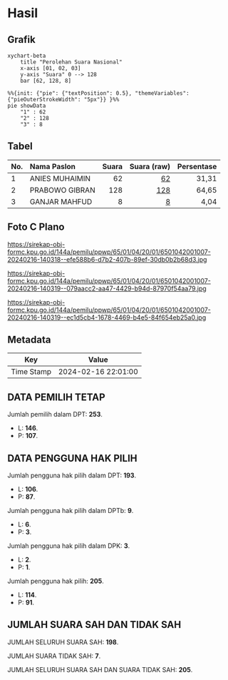 # Hasil

## Grafik

```mermaid
xychart-beta
    title "Perolehan Suara Nasional"
    x-axis [01, 02, 03]
    y-axis "Suara" 0 --> 128
    bar [62, 128, 8]
```

```mermaid
%%{init: {"pie": {"textPosition": 0.5}, "themeVariables": {"pieOuterStrokeWidth": "5px"}} }%%
pie showData
    "1" : 62
    "2" : 128
    "3" : 8
```

## Tabel

| No. | Nama Paslon    | Suara | Suara (raw) | Persentase |
|:--- |:-------------- | -----:| -----------:| ----------:|
| 1   | ANIES MUHAIMIN | 62    | [62][p-1]   | 31,31      |
| 2   | PRABOWO GIBRAN | 128   | [128][p-2]  | 64,65      |
| 3   | GANJAR MAHFUD  | 8     | [8][p-3]    | 4,04       |


[p-1]: https://github.com/gigit-pemilu/pemilu-2024/blob/main/pilpres/hitung-suara/sub/65-kalimantan-utara/sub/01-bulungan/sub/04-tanjung-palas-timur/sub/2001-tanah-kuning/sub/007-tps/sub/paslon-1.txt
[p-2]: https://github.com/gigit-pemilu/pemilu-2024/blob/main/pilpres/hitung-suara/sub/65-kalimantan-utara/sub/01-bulungan/sub/04-tanjung-palas-timur/sub/2001-tanah-kuning/sub/007-tps/sub/paslon-2.txt
[p-3]: https://github.com/gigit-pemilu/pemilu-2024/blob/main/pilpres/hitung-suara/sub/65-kalimantan-utara/sub/01-bulungan/sub/04-tanjung-palas-timur/sub/2001-tanah-kuning/sub/007-tps/sub/paslon-3.txt

## Foto C Plano

https://sirekap-obj-formc.kpu.go.id/144a/pemilu/ppwp/65/01/04/20/01/6501042001007-20240216-140318--efe588b6-d7b2-407b-89ef-30db0b2b68d3.jpg

https://sirekap-obj-formc.kpu.go.id/144a/pemilu/ppwp/65/01/04/20/01/6501042001007-20240216-140319--079aacc2-aa47-4429-b94d-87970f54aa79.jpg

https://sirekap-obj-formc.kpu.go.id/144a/pemilu/ppwp/65/01/04/20/01/6501042001007-20240216-140319--ec1d5cb4-1678-4469-b4e5-84f654eb25a0.jpg


## Metadata

| Key        | Value               |
| ---------- | ------------------- |
| Time Stamp | 2024-02-16 22:01:00 |


## DATA PEMILIH TETAP

Jumlah pemilih dalam DPT: **253**.
 * L: **146**.
 * P: **107**.

## DATA PENGGUNA HAK PILIH

Jumlah pengguna hak pilih dalam DPT: **193**.
 * L: **106**.
 * P: **87**.

Jumlah pengguna hak pilih dalam DPTb: **9**.
 * L: **6**.
 * P: **3**.

Jumlah pengguna hak pilih dalam DPK: **3**.
 * L: **2**.
 * P: **1**.

Jumlah pengguna hak pilih: **205**.
 * L: **114**.
 * P: **91**.

## JUMLAH SUARA SAH DAN TIDAK SAH

JUMLAH SELURUH SUARA SAH: **198**.

JUMLAH SUARA TIDAK SAH: **7**.

JUMLAH SELURUH SUARA SAH DAN SUARA TIDAK SAH: **205**.


